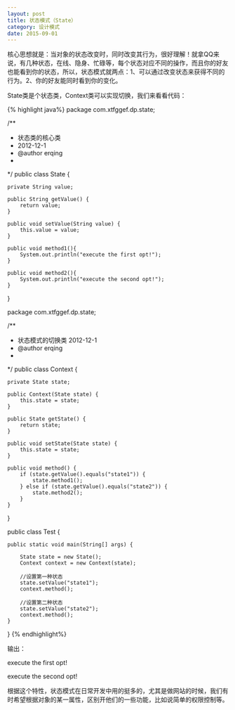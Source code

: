 ```yaml
---
layout: post
title: 状态模式（State）
category: 设计模式
date: 2015-09-01
---
```


核心思想就是：当对象的状态改变时，同时改变其行为，很好理解！就拿QQ来说，有几种状态，在线、隐身、忙碌等，每个状态对应不同的操作，而且你的好友也能看到你的状态，所以，状态模式就两点：1、可以通过改变状态来获得不同的行为。2、你的好友能同时看到你的变化。

<!-- more -->

State类是个状态类，Context类可以实现切换，我们来看看代码：

{% highlight java%}
package com.xtfggef.dp.state;

/**
 * 状态类的核心类
 * 2012-12-1
 * @author erqing
 *
 */
public class State {
	
	private String value;
	
	public String getValue() {
		return value;
	}

	public void setValue(String value) {
		this.value = value;
	}

	public void method1(){
		System.out.println("execute the first opt!");
	}
	
	public void method2(){
		System.out.println("execute the second opt!");
	}
}

package com.xtfggef.dp.state;

/**
 * 状态模式的切换类   2012-12-1
 * @author erqing
 * 
 */
public class Context {

	private State state;

	public Context(State state) {
		this.state = state;
	}

	public State getState() {
		return state;
	}

	public void setState(State state) {
		this.state = state;
	}

	public void method() {
		if (state.getValue().equals("state1")) {
			state.method1();
		} else if (state.getValue().equals("state2")) {
			state.method2();
		}
	}
}


public class Test {

	public static void main(String[] args) {
		
		State state = new State();
		Context context = new Context(state);
		
		//设置第一种状态
		state.setValue("state1");
		context.method();
		
		//设置第二种状态
		state.setValue("state2");
		context.method();
	}
}
{% endhighlight%}

输出：

execute the first opt!

execute the second opt!

根据这个特性，状态模式在日常开发中用的挺多的，尤其是做网站的时候，我们有时希望根据对象的某一属性，区别开他们的一些功能，比如说简单的权限控制等。
